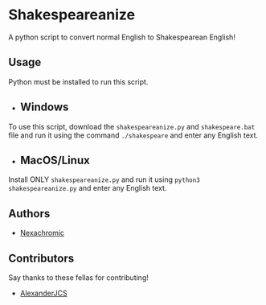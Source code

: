 # Shakespeareanize
A python script to convert normal English to Shakespearean English!

## Usage

Python must be installed to run this script.

- ## Windows
To use this script, download the `shakespeareanize.py` and `shakespeare.bat` file and run it using the command `./shakespeare` and enter any English text.

- ## MacOS/Linux
Install ONLY `shakespeareanize.py` and run it using `python3 shakespeareanize.py` and enter any English text.

## Authors

- [Nexachromic](https://github.com/Nexachromic)

## Contributors

Say thanks to these fellas for contributing!

- [AlexanderJCS](https://github.com/AlexanderJCS)
